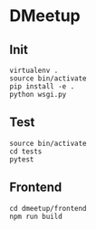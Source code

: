 DMeetup
=======


Init
----

```
virtualenv .
source bin/activate
pip install -e .
python wsgi.py
```


Test
----

```
source bin/activate
cd tests
pytest
```

Frontend
--------

```
cd dmeetup/frontend
npm run build
```

